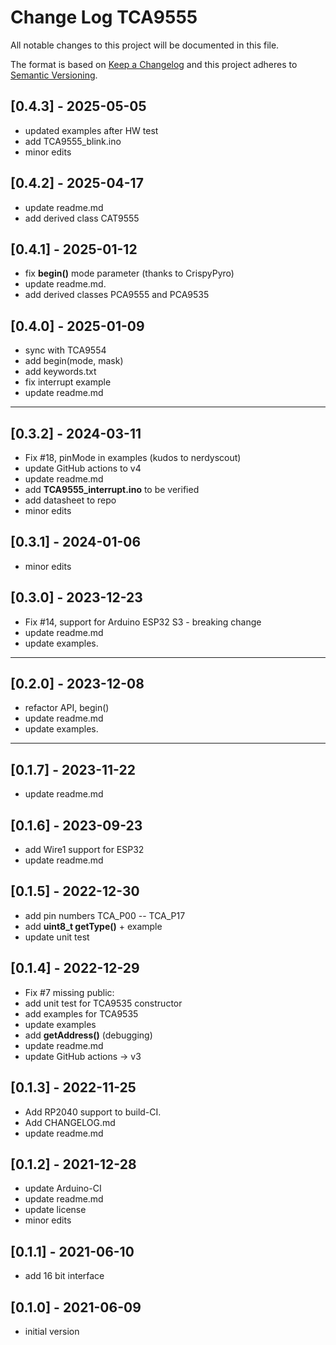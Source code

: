 # Change Log TCA9555

All notable changes to this project will be documented in this file.

The format is based on [Keep a Changelog](http://keepachangelog.com/)
and this project adheres to [Semantic Versioning](http://semver.org/).


## [0.4.3] - 2025-05-05
- updated examples after HW test
- add TCA9555_blink.ino
- minor edits 

## [0.4.2] - 2025-04-17
- update readme.md
- add derived class CAT9555

## [0.4.1] - 2025-01-12
- fix **begin()** mode parameter (thanks to CrispyPyro)
- update readme.md.
- add derived classes PCA9555 and PCA9535

## [0.4.0] - 2025-01-09
- sync with TCA9554
- add begin(mode, mask)
- add keywords.txt
- fix interrupt example
- update readme.md

----

## [0.3.2] - 2024-03-11
- Fix #18, pinMode in examples (kudos to nerdyscout)
- update GitHub actions to v4
- update readme.md
- add **TCA9555_interrupt.ino** to be verified
- add datasheet to repo
- minor edits

## [0.3.1] - 2024-01-06
- minor edits

## [0.3.0] - 2023-12-23
- Fix #14, support for Arduino ESP32 S3 - breaking change
- update readme.md
- update examples.

----

## [0.2.0] - 2023-12-08
- refactor API, begin()
- update readme.md
- update examples.

----

## [0.1.7] - 2023-11-22
- update readme.md

## [0.1.6] - 2023-09-23
- add Wire1 support for ESP32
- update readme.md

## [0.1.5] - 2022-12-30
- add pin numbers TCA_P00 -- TCA_P17
- add **uint8_t getType()** + example
- update unit test

## [0.1.4] - 2022-12-29
- Fix #7 missing public:
- add unit test for TCA9535 constructor
- add examples for TCA9535
- update examples
- add **getAddress()** (debugging)
- update readme.md
- update GitHub actions -> v3

## [0.1.3] - 2022-11-25
- Add RP2040 support to build-CI.
- Add CHANGELOG.md
- update readme.md


## [0.1.2] - 2021-12-28
- update Arduino-CI
- update readme.md
- update license
- minor edits

## [0.1.1] - 2021-06-10
- add 16 bit interface


## [0.1.0] - 2021-06-09
- initial version

